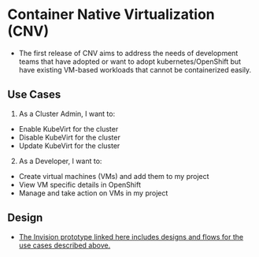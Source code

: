# Container Native Virtualization (CNV)
- The first release of CNV aims to address the needs of development teams that have adopted or want to adopt kubernetes/OpenShift but have existing VM-based workloads that cannot be containerized easily.

## Use Cases
1. As a Cluster Admin, I want to:
  - Enable KubeVirt for the cluster
  - Disable KubeVirt for the cluster
  - Update KubeVirt for the cluster
2. As a Developer, I want to:
  - Create virtual machines (VMs) and add them to my project
  - View VM specific details in OpenShift
  - Manage and take action on VMs in my project

## Design
- [The Invision prototype linked here includes designs and flows for the use cases described above.](https://redhat.invisionapp.com/share/XJG2HURDMEF)
